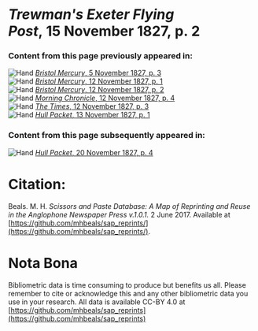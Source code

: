 # *Trewman's Exeter Flying Post*, 15 November 1827, p. 2  
  
### Content from this page previously appeared in:  
![Hand](http://scissorsandpaste.net/wp-content/uploads/2017/06/smallhandpointer.png) [*Bristol Mercury*, 5 November 1827, p. 3](https://mhbeals.github.io/sap_html/Bristol-Mercury/Bristol-Mercury-5-November-1827-p-3)  
![Hand](http://scissorsandpaste.net/wp-content/uploads/2017/06/smallhandpointer.png) [*Bristol Mercury*, 12 November 1827, p. 1](https://mhbeals.github.io/sap_html/Bristol-Mercury/Bristol-Mercury-12-November-1827-p-1)  
![Hand](http://scissorsandpaste.net/wp-content/uploads/2017/06/smallhandpointer.png) [*Bristol Mercury*, 12 November 1827, p. 2](https://mhbeals.github.io/sap_html/Bristol-Mercury/Bristol-Mercury-12-November-1827-p-2)  
![Hand](http://scissorsandpaste.net/wp-content/uploads/2017/06/smallhandpointer.png) [*Morning Chronicle*, 12 November 1827, p. 4](https://mhbeals.github.io/sap_html/Morning-Chronicle/Morning-Chronicle-12-November-1827-p-4)  
![Hand](http://scissorsandpaste.net/wp-content/uploads/2017/06/smallhandpointer.png) [*The Times*, 12 November 1827, p. 3](https://mhbeals.github.io/sap_html/The-Times/The-Times-12-November-1827-p-3)  
![Hand](http://scissorsandpaste.net/wp-content/uploads/2017/06/smallhandpointer.png) [*Hull Packet*, 13 November 1827, p. 1](https://mhbeals.github.io/sap_html/Hull-Packet/Hull-Packet-13-November-1827-p-1)  
  
### Content from this page subsequently appeared in:  
![Hand](http://scissorsandpaste.net/wp-content/uploads/2017/06/smallhandpointer.png) [*Hull Packet*, 20 November 1827, p. 4](https://mhbeals.github.io/sap_html/Hull-Packet/Hull-Packet-20-November-1827-p-4)  


# Citation: 

Beals. M. H. *Scissors and Paste Database: A Map of Reprinting and Reuse in the Anglophone Newspaper Press v.1.0.1.* 2 June 2017. Available at [https://github.com/mhbeals/sap_reprints/](https://github.com/mhbeals/sap_reprints/). 

# Nota Bona

Bibliometric data is time consuming to produce but benefits us all. Please remember to cite or acknowledge this and any other bibliometric data you use in your research. All data is available CC-BY 4.0 at [https://github.com/mhbeals/sap_reprints](https://github.com/mhbeals/sap_reprints)